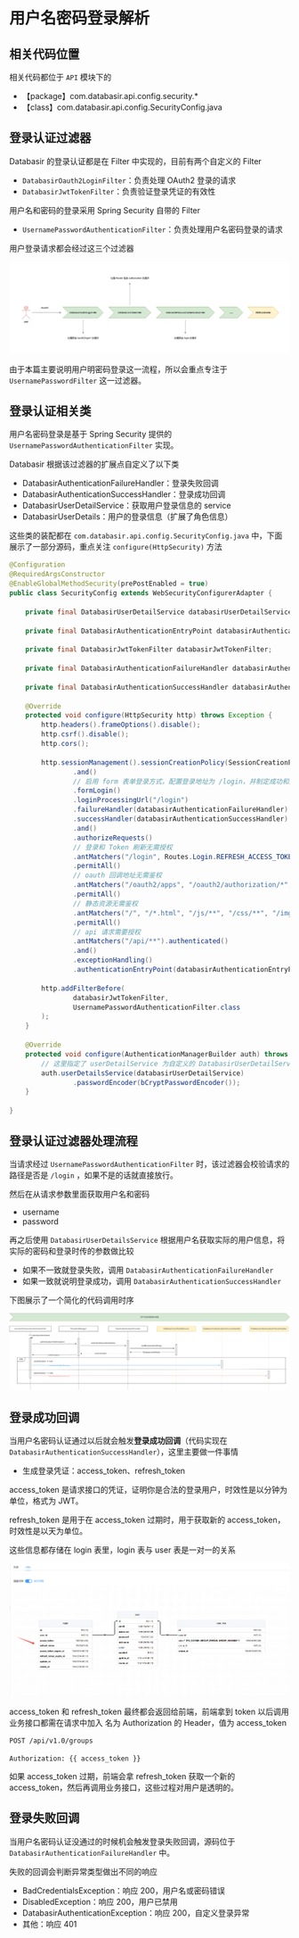 # 用户名密码登录解析

## 相关代码位置

相关代码都位于 `API` 模块下的 

- 【package】com.databasir.api.config.security.*
- 【class】com.databasir.api.config.SecurityConfig.java 



## 登录认证过滤器

Databasir 的登录认证都是在 Filter 中实现的，目前有两个自定义的 Filter

- `DatabasirOauth2LoginFilter`：负责处理 OAuth2 登录的请求
- `DatabasirJwtTokenFilter`：负责验证登录凭证的有效性

用户名和密码的登录采用 Spring Security 自带的 Filter

- `UsernamePasswordAuthenticationFilter`：负责处理用户名密码登录的请求

用户登录请求都会经过这三个过滤器

![](./img/1-filter.png)

由于本篇主要说明用户明密码登录这一流程，所以会重点专注于 `UsernamePasswordFilter` 这一过滤器。

## 登录认证相关类

用户名密码登录是基于 Spring Security 提供的  `UsernamePasswordAuthenticationFilter` 实现。

Databasir 根据该过滤器的扩展点自定义了以下类

- DatabasirAuthenticationFailureHandler：登录失败回调
- DatabasirAuthenticationSuccessHandler：登录成功回调
- DatabasirUserDetailService：获取用户登录信息的 service
- DatabasirUserDetails：用户的登录信息（扩展了角色信息）

这些类的装配都在 `com.databasir.api.config.SecurityConfig.java` 中，下面展示了一部分源码，重点关注 `configure(HttpSecurity)` 方法

```java
@Configuration
@RequiredArgsConstructor
@EnableGlobalMethodSecurity(prePostEnabled = true)
public class SecurityConfig extends WebSecurityConfigurerAdapter {

    private final DatabasirUserDetailService databasirUserDetailService;

    private final DatabasirAuthenticationEntryPoint databasirAuthenticationEntryPoint;

    private final DatabasirJwtTokenFilter databasirJwtTokenFilter;

    private final DatabasirAuthenticationFailureHandler databasirAuthenticationFailureHandler;

    private final DatabasirAuthenticationSuccessHandler databasirAuthenticationSuccessHandler;

    @Override
    protected void configure(HttpSecurity http) throws Exception {
        http.headers().frameOptions().disable();
        http.csrf().disable();
        http.cors();

        http.sessionManagement().sessionCreationPolicy(SessionCreationPolicy.STATELESS)
                .and()
                // 启用 form 表单登录方式，配置登录地址为 /login，并制定成功和失败的回调处理类
                .formLogin()
                .loginProcessingUrl("/login")
                .failureHandler(databasirAuthenticationFailureHandler)
                .successHandler(databasirAuthenticationSuccessHandler)
                .and()
                .authorizeRequests()
                // 登录和 Token 刷新无需授权
                .antMatchers("/login", Routes.Login.REFRESH_ACCESS_TOKEN)
                .permitAll()
                // oauth 回调地址无需鉴权
                .antMatchers("/oauth2/apps", "/oauth2/authorization/*", "/oauth2/login/*")
                .permitAll()
                // 静态资源无需鉴权
                .antMatchers("/", "/*.html", "/js/**", "/css/**", "/img/**", "/*.ico")
                .permitAll()
                // api 请求需要授权
                .antMatchers("/api/**").authenticated()
                .and()
                .exceptionHandling()
                .authenticationEntryPoint(databasirAuthenticationEntryPoint);

        http.addFilterBefore(
                databasirJwtTokenFilter,
                UsernamePasswordAuthenticationFilter.class
        );
    }

    @Override
    protected void configure(AuthenticationManagerBuilder auth) throws Exception {
        // 这里指定了 userDetailService 为自定义的 DatabasirUserDetailService
        auth.userDetailsService(databasirUserDetailService)
                .passwordEncoder(bCryptPasswordEncoder());
    }

}
```



## 登录认证过滤器处理流程

当请求经过 `UsernamePasswordAuthenticationFilter` 时，该过滤器会校验请求的路径是否是 `/login` ，如果不是的话就直接放行。

然后在从请求参数里面获取用户名和密码

- username
- password

再之后使用 `DatabasirUserDetailsService` 根据用户名获取实际的用户信息，将实际的密码和登录时传的参数做比较

- 如果不一致就登录失败，调用  `DatabasirAuthenticationFailureHandler`
- 如果一致就说明登录成功，调用 `DatabasirAuthenticationSuccessHandler`

下图展示了一个简化的代码调用时序

![](./img/2-username-and-password-filter.png)



## 登录成功回调

当用户名密码认证通过以后就会触发**登录成功回调**（代码实现在`DatabasirAuthenticationSuccessHandler`），这里主要做一件事情

- 生成登录凭证：access_token、refresh_token

access_token 是请求接口的凭证，证明你是合法的登录用户，时效性是以分钟为单位，格式为 JWT。

refresh_token 是用于在 access_token 过期时，用于获取新的 access_token，时效性是以天为单位。

这些信息都存储在 login 表里，login 表与 user 表是一对一的关系

![](./img/3-token.png)

access_token 和 refresh_token 最终都会返回给前端，前端拿到 token 以后调用业务接口都需在请求中加入 名为 Authorization 的 Header，值为 access_token

```http
POST /api/v1.0/groups

Authorization: {{ access_token }}
```

如果 access_token 过期，前端会拿 refresh_token 获取一个新的 access_token，然后再调用业务接口，这些过程对用户是透明的。



## 登录失败回调

当用户名密码认证没通过的时候机会触发登录失败回调，源码位于 `DatabasirAuthenticationFailureHandler` 中。

失败的回调会判断异常类型做出不同的响应

- BadCredentialsException：响应 200，用户名或密码错误
- DisabledException：响应 200，用户已禁用
- DatabasirAuthenticationException：响应 200，自定义登录异常
- 其他：响应 401
